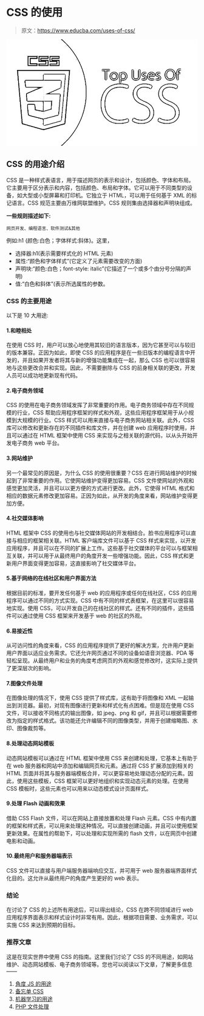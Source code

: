 # CSS 的使用

> 原文：<https://www.educba.com/uses-of-css/>

![Uses Of CSS](img/d7bc9e66426da315e75d2f724c3f479a.png)



## CSS 的用途介绍

CSS 是一种样式表语言，用于描述网页的表示和设计，包括颜色、字体和布局。它主要用于区分表示和内容，包括颜色、布局和字体。它可以用于不同类型的设备，如大型或小型屏幕和打印机。它独立于 HTML，可以用于任何基于 XML 的标记语言。CSS 规范主要由万维网联盟维护。CSS 规则集由选择器和声明块组成。

**一些规则描述如下:**

<small>网页开发、编程语言、软件测试&其他</small>

例如:h1 {颜色:白色；字体样式:斜体}。这里，

*   选择器:h1(表示需要样式化的 HTML 元素)
*   属性:“颜色和字体样式”(它定义了元素需要改变的方面)
*   声明块:“颜色:白色；font-style: italic”(它描述了一个或多个由分号分隔的声明)
*   值:“白色和斜体”(表示所选属性的参数。

### CSS 的主要用途

以下是 10 大用途:

#### 1.和睦相处

在使用 CSS 时，用户可以放心地使用其较旧的语言版本，因为它甚至可以与较旧的版本兼容。正因为如此，即使 CSS 的应用程序是在一些旧版本的编程语言中开发的，并且如果开发者将其与新的增强功能集成在一起，那么 CSS 也可以很容易地与这些更改合并和实现。因此，不需要删除与 CSS 的前身相关联的更改，开发人员可以成功地更新现有代码。

#### 2.电子商务领域

CSS 的使用在电子商务领域发挥了非常重要的作用。电子商务领域中存在不同规模的行业，CSS 帮助应用程序框架的样式和外观，这些应用程序框架用于从小规模到大规模的行业。CSS 样式可以用来直接与电子商务网站相关联。此外，CSS 库可以修改和更新存在的不同插件和库文件，并在创建 web 应用程序时使用，并且可以通过在 HTML 框架中使用 CSS 来实现与之相关联的源代码，以从头开始开发电子商务 web 平台。

#### 3.网站维护

另一个最常见的原因是，为什么 CSS 的使用很重要？CSS 在进行网站维护的时候起到了非常重要的作用。它使网站维护变得更加容易。CSS 文件使网站的外观和感觉更加灵活，并且可以以更方便的方式进行更改。此外，它使得 HTML 格式和相应的数据元素修改更加容易。正因为如此，从开发的角度来看，网站维护变得更加方便。

#### 4.社交媒体影响

HTML 框架中 CSS 的使用也与社交媒体网站的开发相结合。脸书应用程序可以直接与相应的框架相关联。HTML 客户端库文件可以基于 CSS 样式来实现，以开发应用程序，并且可以在不同的扩展上工作。这些基于社交媒体的平台可以与框架相互关联，并可以用于从最终用户的角度开发一些增强功能。因此，CSS 样式和更新用户界面变得更加容易，这直接影响了社交媒体平台。

#### 5.基于网络的在线社区和用户界面方法

根据目前的标准，要开发任何基于 web 的应用程序或任何在线社区，CSS 的应用程序可以通过不同的方式实现。CSS 中有不同的样式表框架，在这里可以很容易地实现。使用 CSS，可以开发自己的在线社区的样式。还有不同的插件，这些插件可以通过使用 CSS 框架来开发基于 web 的社区的外观。

#### 6.易接近性

从可访问性的角度来看，CSS 的应用程序提供了更好的解决方案，允许用户更新用户界面以适应业务需求。它还允许网页通过不同的设备如语音浏览器、PDA 等轻松呈现。从最终用户和业务的角度考虑网页的外观和感觉修改时，这实际上提供了更深层次的影响。

#### 7.图像文件处理

在图像处理的情况下，使用 CSS 提供了样式库，这有助于将图像和 XML 一起输出到浏览器。最初，对现有图像进行更新和样式化有点困难。但是现在使用 CSS 文件，可以接收不同格式的输出图像，如 jpeg、png 和 gif，并且可以根据需要修改为指定的样式格式。该功能还允许编辑不同的图像类型，并用于创建缩略图、水印、图像裁剪等。

#### 8.处理动态网站模板

动态网站模板可以通过在 HTML 框架中使用 CSS 来创建和处理，它基本上有助于在 web 服务器和网站中添加和编辑网页和元素。通过将 CSS 扩展添加到相关的 HTML 页面并将其与服务器端模板合并，可以更容易地处理动态分配的元素。因此，使用这些模板，CSS 框架可以更好地组织和实现动态元素的处理。在使用 CSS 模板时，这些元素也可以用来以动态模式设计页面样式。

#### 9.处理 Flash 动画和效果

借助 CSS Flash 文件，可以在网站上直接放置和处理 Flash 元素。CSS 中有内置的框架和样式表，可以用来处理这种情况。可以直接创建动画，并且可以使用框架更新效果。在属性的帮助下，可以处理和实现所需的 flash 文件，以在网页中创建电影和动画。

#### 10.最终用户和服务器端表示

CSS 文件可以直接与用户端服务器端响应交互，并可用于 web 服务器端界面样式化目的。这允许从最终用户的角度产生更好的 web 表示。

### 结论

在讨论了 CSS 的上述所有用途后，可以得出结论，CSS 在跨不同领域进行 web 应用程序界面表示和样式设计时非常有用。因此，根据项目需要、业务需求，可以实施 CSS 来达到预期的目标。

### 推荐文章

这是在现实世界中使用 CSS 的指南。这里我们讨论了 CSS 的不同用途，如网站维护、动态网站模板、电子商务领域等。您也可以阅读以下文章，了解更多信息——

1.  [角度 JS 的用途](https://www.educba.com/uses-of-angular-js/)
2.  [备忘单 CSS](https://www.educba.com/cheat-sheet-css/)
3.  [机器学习的用途](https://www.educba.com/uses-of-machine-learning/)
4.  [PHP 文件处理](https://www.educba.com/php-file-handling/)





